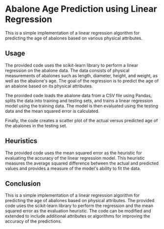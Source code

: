 # Abalone Age Prediction using Linear Regression

This is a simple implementation of a linear regression algorithm for predicting the age of abalones based on various physical attributes.

## Usage

The provided code uses the scikit-learn library to perform a linear regression on the abalone data. The data consists of physical measurements of abalones such as length, diameter, height, and weight, as well as the abalone's age. The goal of the regression is to predict the age of an abalone based on its physical attributes.

The provided code loads the abalone data from a CSV file using Pandas, splits the data into training and testing sets, and trains a linear regression model using the training data. The model is then evaluated using the testing data and the mean squared error is calculated.

Finally, the code creates a scatter plot of the actual versus predicted age of the abalones in the testing set.

## Heuristics

The provided code uses the mean squared error as the heuristic for evaluating the accuracy of the linear regression model. This heuristic measures the average squared difference between the actual and predicted values and provides a measure of the model's ability to fit the data.

## Conclusion

This is a simple implementation of a linear regression algorithm for predicting the age of abalones based on physical attributes. The provided code uses the scikit-learn library to perform the regression and the mean squared error as the evaluation heuristic. The code can be modified and extended to include additional attributes or algorithms for improving the accuracy of the predictions.
